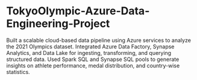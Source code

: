 # TokyoOlympic-Azure-Data-Engineering-Project

Built a scalable cloud-based data pipeline using Azure services to analyze the 2021 Olympics dataset. Integrated Azure Data Factory, Synapse Analytics, and Data Lake for ingesting, transforming, and querying structured data. Used Spark SQL and Synapse SQL pools to generate insights on athlete performance, medal distribution, and country-wise statistics.

